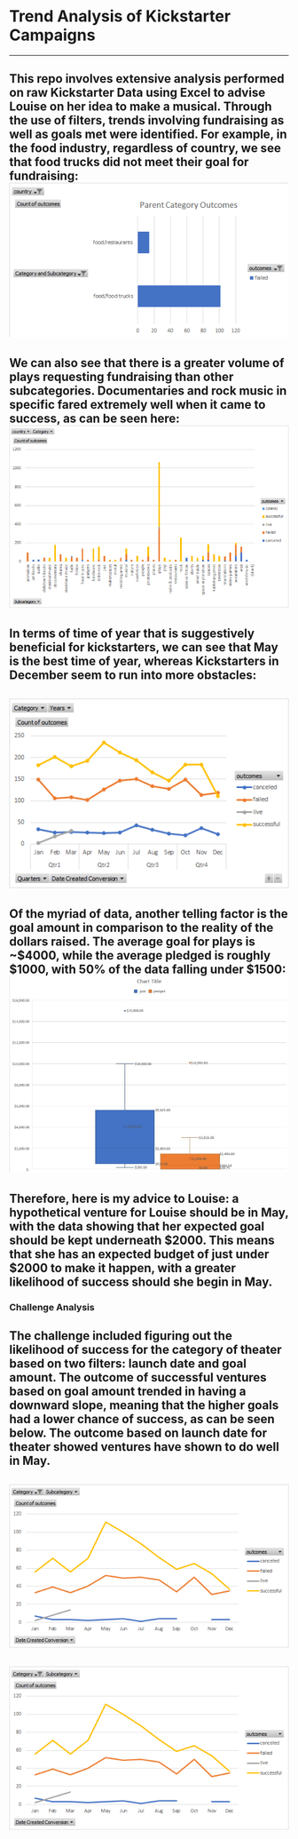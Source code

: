 # Trend Analysis of Kickstarter Campaigns
---
This repo involves extensive analysis performed on raw Kickstarter Data using Excel to advise Louise on her idea to make a musical. Through the use of filters, trends involving fundraising as well as goals met were identified. For example, in the food industry, regardless of country, we see that food trucks did not meet their goal for fundraising: ![](chart.png) 
---
We can also see that there is a greater volume of plays requesting fundraising than other subcategories. Documentaries and rock music in specific fared extremely well when it came to success, as can be seen here: ![](chart4.png)
---
In terms of time of year that is suggestively beneficial for kickstarters, we can see that May is the best time of year, whereas Kickstarters in December seem to run into more obstacles:
---
![](chart2.png)
---
Of the myriad of data, another telling factor is the goal amount in comparison to the reality of the dollars raised. The average goal for plays is ~$4000, while the average pledged is roughly $1000, with 50% of the data falling under $1500: ![](chart3.JPG)
---
Therefore, here is my advice to Louise: a hypothetical venture for Louise should be in May, with the data showing that her expected goal should be kept underneath $2000. This means that she has an expected budget of just under $2000 to make it happen, with a greater likelihood of success should she begin in May.
---
### Challenge Analysis
The challenge included figuring out the likelihood of success for the category of theater based on two filters: launch date and goal amount. The outcome of successful ventures based on goal amount trended in having a downward slope, meaning that the higher goals had a lower chance of success, as can be seen below. The outcome based on launch date for theater showed ventures have shown to do well in May.
---
![](chart5.png) 
---
![](chart7.png)
---


